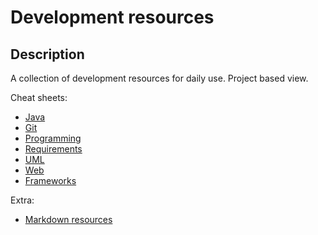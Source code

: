 # Development resources

## Description

A collection of development resources for daily use. Project based view.

Cheat sheets:
* [Java](/java)
* [Git](/git)
* [Programming](/programming)
* [Requirements](/requirements)
* [UML](/uml)
* [Web](/web)
* [Frameworks](/frameworks)

Extra:
* [Markdown resources](markdown-resources.md)
